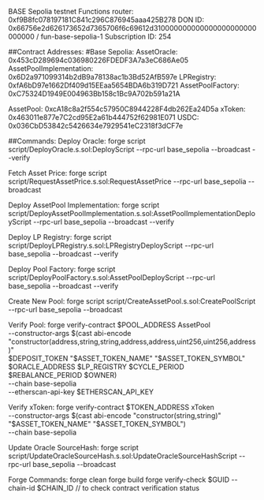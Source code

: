 BASE Sepolia testnet
Functions router: 0xf9B8fc078197181C841c296C876945aaa425B278
DON ID: 0x66756e2d626173652d7365706f6c69612d310000000000000000000000000000 / fun-base-sepolia-1
Subscription ID: 254

##Contract Addresses:
#Base Sepolia:
AssetOracle: 0x453cD289694c036980226FDEDF3A7a3eC686Ae05
AssetPoolImplementation: 0x6D2a971099314b2dB9a78138ac1b3Bd52AfB597e
LPRegistry: 0xfA6bD97e1662Df409d15EEaa5654BDA6b319D721
AssetPoolFactory: 0xC75324D1949E004963Bb158c1Bc9A702b591a21A

AssetPool: 0xcA18c8a2f554c57950C8944228F4db262Ea24D5a
xToken: 0x463011e877e7C2cd95E2a61b444752f62981E071
USDC: 0x036CbD53842c5426634e7929541eC2318f3dCF7e

##Commands:
Deploy Oracle:
forge script script/DeployOracle.s.sol:DeployScript --rpc-url base_sepolia --broadcast --verify

Fetch Asset Price:
forge script script/RequestAssetPrice.s.sol:RequestAssetPrice --rpc-url base_sepolia --broadcast

Deploy AssetPool Implementation:
forge script script/DeployAssetPoolImplementation.s.sol:AssetPoolImplementationDeployScript --rpc-url base_sepolia --broadcast --verify

Deploy LP Registry:
forge script script/DeployLPRegistry.s.sol:LPRegistryDeployScript --rpc-url base_sepolia --broadcast --verify

Deploy Pool Factory:
forge script script/DeployPoolFactory.s.sol:AssetPoolDeployScript --rpc-url base_sepolia --broadcast --verify

Create New Pool:
forge script script/CreateAssetPool.s.sol:CreatePoolScript --rpc-url base_sepolia --broadcast

Verify Pool:
forge verify-contract $POOL_ADDRESS AssetPool \
  --constructor-args $(cast abi-encode "constructor(address,string,string,address,address,uint256,uint256,address)" \
  $DEPOSIT_TOKEN "$ASSET_TOKEN_NAME" "$ASSET_TOKEN_SYMBOL" $ORACLE_ADDRESS $LP_REGISTRY $CYCLE_PERIOD $REBALANCE_PERIOD $OWNER) \
 --chain base-sepolia \
 --etherscan-api-key $ETHERSCAN_API_KEY

Verify xToken:
forge verify-contract $TOKEN_ADDRESS xToken \
  --constructor-args $(cast abi-encode "constructor(string,string)" "$ASSET_TOKEN_NAME" "$ASSET_TOKEN_SYMBOL") \
 --chain base-sepolia

Update Oracle SourceHash:
forge script script/UpdateOracleSourceHash.s.sol:UpdateOracleSourceHashScript --rpc-url base_sepolia --broadcast

Forge Commands:
forge clean
forge build
forge verify-check $GUID --chain-id $CHAIN_ID // to check contract verification status
